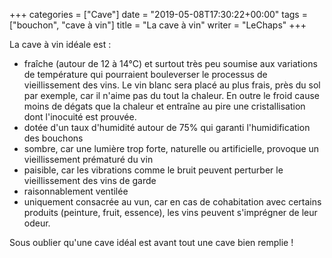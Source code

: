 +++
categories = ["Cave"]
date = "2019-05-08T17:30:22+00:00"
tags = ["bouchon", "cave à vin"] 
title = "La cave à vin"
writer = "LeChaps"
+++

La cave à vin idéale est  :

* fraîche (autour de 12 à 14°C) et surtout très peu soumise aux variations de température qui pourraient bouleverser le processus de vieillissement des vins. Le vin blanc sera placé au plus frais, près du sol par exemple, car il n'aime pas du tout la chaleur. En outre le froid cause moins de dégats que la chaleur et entraîne au pire une cristallisation dont l'inocuité est prouvée.
* dotée d'un taux d'humidité autour de 75% qui garanti l'humidification des bouchons
* sombre, car une lumière trop forte, naturelle ou artificielle, provoque un vieillissement prématuré du vin
* paisible, car les vibrations comme le bruit peuvent perturber le vieillissement des vins de garde
* raisonnablement ventilée
* uniquement consacrée au vun, car en cas de cohabitation avec certains produits (peinture, fruit, essence), les vins peuvent s'imprégner de leur odeur.

Sous oublier qu'une cave idéal est avant tout une cave bien remplie !
